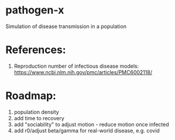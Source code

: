 # pathogen-x
 Simulation of disease transmission in a population

# References:
1. Reproduction number of infectious disease models: https://www.ncbi.nlm.nih.gov/pmc/articles/PMC6002118/

# Roadmap:
1. population density
2. add time to recovery
3. add "sociability" to adjust motion - reduce motion once infected
4. add r0/adjust beta/gamma for real-world disease, e.g. covid
